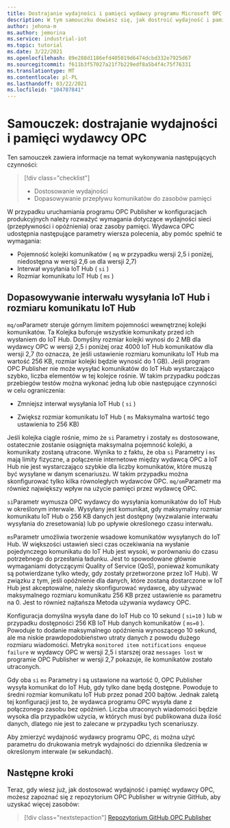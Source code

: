 ```yaml
---
title: Dostrajanie wydajności i pamięci wydawcy programu Microsoft OPC
description: W tym samouczku dowiesz się, jak dostroić wydajność i pamięć wydawcy OPC.
author: jehona-m
ms.author: jemorina
ms.service: industrial-iot
ms.topic: tutorial
ms.date: 3/22/2021
ms.openlocfilehash: 89e288d1186efd405019d6474dcbd332e7925d67
ms.sourcegitcommit: f611b3f57027a21f7b229edf8a5b4f4c75f76331
ms.translationtype: MT
ms.contentlocale: pl-PL
ms.lasthandoff: 03/22/2021
ms.locfileid: "104787841"
---
```

# <a name="tutorial-tune-the-opc-publisher-performance-and-memory"></a>Samouczek: dostrajanie wydajności i pamięci wydawcy OPC

Ten samouczek zawiera informacje na temat wykonywania następujących czynności:

> [!div class="checklist"]
> * Dostosowanie wydajności
> * Dopasowywanie przepływu komunikatów do zasobów pamięci

W przypadku uruchamiania programu OPC Publisher w konfiguracjach produkcyjnych należy rozważyć wymagania dotyczące wydajności sieci (przepływności i opóźnienia) oraz zasoby pamięci. Wydawca OPC udostępnia następujące parametry wiersza polecenia, aby pomóc spełnić te wymagania:

* Pojemność kolejki komunikatów ( `mq` w przypadku wersji 2,5 i poniżej, niedostępna w wersji 2,6 `om` dla wersji 2,7)
* Interwał wysyłania IoT Hub ( `si` )
* Rozmiar komunikatu IoT Hub ( `ms` )

## <a name="adjusting-iot-hub-send-interval-and-iot-hub-message-size"></a>Dopasowywanie interwału wysyłania IoT Hub i rozmiaru komunikatu IoT Hub

`mq/om`Parametr steruje górnym limitem pojemności wewnętrznej kolejki komunikatów. Ta Kolejka buforuje wszystkie komunikaty przed ich wysłaniem do IoT Hub. Domyślny rozmiar kolejki wynosi do 2 MB dla wydawcy OPC w wersji 2,5 i poniżej oraz 4000 IoT Hub komunikatów dla wersji 2,7 (to oznacza, że jeśli ustawienie rozmiaru komunikatu IoT Hub ma wartość 256 KB, rozmiar kolejki będzie wynosić do 1 GB). Jeśli program OPC Publisher nie może wysyłać komunikatów do IoT Hub wystarczająco szybko, liczba elementów w tej kolejce rośnie. W takim przypadku podczas przebiegów testów można wykonać jedną lub obie następujące czynności w celu ograniczenia:

* Zmniejsz interwał wysyłania IoT Hub ( `si` )

* Zwiększ rozmiar komunikatu IoT Hub ( `ms` Maksymalna wartość tego ustawienia to 256 KB)

Jeśli kolejka ciągle rośnie, mimo że `si` Parametry i zostały `ms` dostosowane, ostatecznie zostanie osiągnięta maksymalna pojemność kolejki, a komunikaty zostaną utracone. Wynika to z faktu, że oba `si` Parametry i `ms` mają limity fizyczne, a połączenie internetowe między wydawcą OPC a IoT Hub nie jest wystarczająco szybkie dla liczby komunikatów, które muszą być wysyłane w danym scenariuszu. W takim przypadku można skonfigurować tylko kilka równoległych wydawców OPC. `mq/om`Parametr ma również największy wpływ na użycie pamięci przez wydawcę OPC. 

`si`Parametr wymusza OPC wydawcy do wysyłania komunikatów do IoT Hub w określonym interwale. Wysyłany jest komunikat, gdy maksymalny rozmiar komunikatu IoT Hub o 256 KB danych jest dostępny (wyzwalanie interwału wysyłania do zresetowania) lub po upływie określonego czasu interwału.

`ms`Parametr umożliwia tworzenie wsadowe komunikatów wysyłanych do IoT Hub. W większości ustawień sieci czas oczekiwania na wysłanie pojedynczego komunikatu do IoT Hub jest wysoki, w porównaniu do czasu potrzebnego do przesłania ładunku. Jest to spowodowane głównie wymaganiami dotyczącymi Quality of Service (QoS), ponieważ komunikaty są potwierdzane tylko wtedy, gdy zostały przetworzone przez IoT Hub). W związku z tym, jeśli opóźnienie dla danych, które zostaną dostarczone w IoT Hub jest akceptowalne, należy skonfigurować wydawcę, aby używać maksymalnego rozmiaru komunikatu 256 KB przez ustawienie `ms` parametru na 0. Jest to również najtańsza Metoda używania wydawcy OPC.

Konfiguracja domyślna wysyła dane do IoT Hub co 10 sekund ( `si=10` ) lub w przypadku dostępności 256 KB IoT Hub danych komunikatów ( `ms=0` ). Powoduje to dodanie maksymalnego opóźnienia wynoszącego 10 sekund, ale ma niskie prawdopodobieństwo utraty danych z powodu dużego rozmiaru wiadomości. Metryka `monitored item notifications enqueue failure`  w wydawcy OPC w wersji 2,5 i starszej oraz `messages lost` w programie OPC Publisher w wersji 2,7 pokazuje, ile komunikatów zostało utraconych.

Gdy oba `si` `ms` Parametry i są ustawione na wartość 0, OPC Publisher wysyła komunikat do IoT Hub, gdy tylko dane będą dostępne. Powoduje to średni rozmiar komunikatu IoT Hub przez ponad 200 bajtów. Jednak zaletą tej konfiguracji jest to, że wydawca programu OPC wysyła dane z połączonego zasobu bez opóźnień. Liczba utraconych wiadomości będzie wysoka dla przypadków użycia, w których musi być publikowana duża ilość danych, dlatego nie jest to zalecane w przypadku tych scenariuszy.

Aby zmierzyć wydajność wydawcy programu OPC, `di` można użyć parametru do drukowania metryk wydajności do dziennika śledzenia w określonym interwale (w sekundach).

## <a name="next-steps"></a>Następne kroki
Teraz, gdy wiesz już, jak dostosować wydajność i pamięć wydawcy OPC, możesz zapoznać się z repozytorium OPC Publisher w witrynie GitHub, aby uzyskać więcej zasobów:

> [!div class="nextstepaction"]
> [Repozytorium GitHub OPC Publisher](https://github.com/Azure/Industrial-IoT)